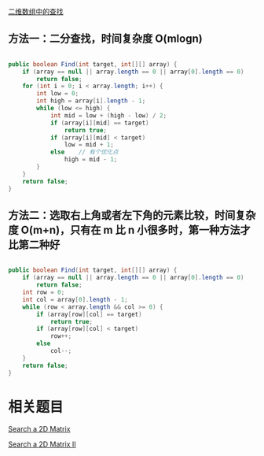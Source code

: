 [二维数组中的查找](https://www.nowcoder.com/practice/abc3fe2ce8e146608e868a70efebf62e?tpId=13&tqId=11154&tPage=1&rp=1&ru=/ta/coding-interviews&qru=/ta/coding-interviews/question-ranking) 

## 方法一：二分查找，时间复杂度 O(mlogn)

```java

public boolean Find(int target, int[][] array) {
    if (array == null || array.length == 0 || array[0].length == 0)
        return false;
    for (int i = 0; i < array.length; i++) {
        int low = 0;
        int high = array[i].length - 1;
        while (low <= high) {
            int mid = low + (high - low) / 2;
            if (array[i][mid] == target)
                return true;
            if (array[i][mid] < target)
                low = mid + 1;
            else    // 有个优化点
                high = mid - 1;
        }
    }
    return false;
}

```

## 方法二：选取右上角或者左下角的元素比较，时间复杂度 O(m+n)，只有在 m 比 n 小很多时，第一种方法才比第二种好

```java

public boolean Find(int target, int[][] array) {
    if (array == null || array.length == 0 || array[0].length == 0)
        return false;
    int row = 0;
    int col = array[0].length - 1;
    while (row < array.length && col >= 0) {
        if (array[row][col] == target)
            return true;
        if (array[row][col] < target)
            row++;
        else
            col--;
    }
    return false;
}

```
    
# 相关题目

[Search a 2D Matrix](https://leetcode.com/problems/search-a-2d-matrix/)

[Search a 2D Matrix II](https://leetcode.com/problems/search-a-2d-matrix-ii/)
